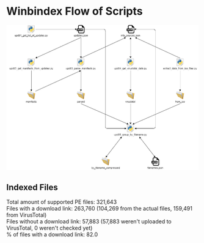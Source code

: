 # Winbindex Flow of Scripts

![winbindex-scripts-flow.png](winbindex-scripts-flow.png)

## Indexed Files

<!--FileStats-->
Total amount of supported PE files: 321,643  
Files with a download link: 263,760 (104,269 from the actual files, 159,491 from VirusTotal)  
Files without a download link: 57,883 (57,883 weren't uploaded to VirusTotal, 0 weren't checked yet)  
% of files with a download link: 82.0  
<!--/FileStats-->
